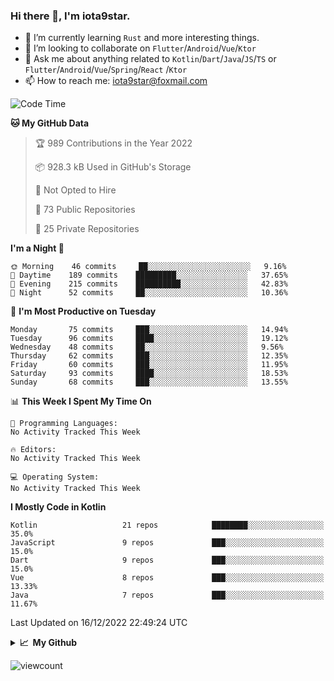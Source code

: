 ### Hi there 👋, I'm iota9star.

- 🌱 I’m currently learning `Rust` and more interesting things.
- 👯 I’m looking to collaborate on `Flutter`/`Android`/`Vue`/`Ktor`
- 💬 Ask me about anything related to `Kotlin`/`Dart`/`Java`/`JS`/`TS` or `Flutter`/`Android`/`Vue`/`Spring`/`React`
  /`Ktor`
- 📫 How to reach me: [iota9star@foxmail.com](iota9star@foxmail.com)



<!--START_SECTION:waka-->
![Code Time](http://img.shields.io/badge/Code%20Time-3%2C090%20hrs%2054%20mins-blue)

**🐱 My GitHub Data** 

> 🏆 989 Contributions in the Year 2022
 > 
> 📦 928.3 kB Used in GitHub's Storage 
 > 
> 🚫 Not Opted to Hire
 > 
> 📜 73 Public Repositories 
 > 
> 🔑 25 Private Repositories  
 > 
**I'm a Night 🦉** 

```text
🌞 Morning    46 commits     ██░░░░░░░░░░░░░░░░░░░░░░░   9.16% 
🌆 Daytime    189 commits    █████████░░░░░░░░░░░░░░░░   37.65% 
🌃 Evening    215 commits    ██████████░░░░░░░░░░░░░░░   42.83% 
🌙 Night      52 commits     ██░░░░░░░░░░░░░░░░░░░░░░░   10.36%

```
📅 **I'm Most Productive on Tuesday** 

```text
Monday       75 commits     ███░░░░░░░░░░░░░░░░░░░░░░   14.94% 
Tuesday      96 commits     ████░░░░░░░░░░░░░░░░░░░░░   19.12% 
Wednesday    48 commits     ██░░░░░░░░░░░░░░░░░░░░░░░   9.56% 
Thursday     62 commits     ███░░░░░░░░░░░░░░░░░░░░░░   12.35% 
Friday       60 commits     ███░░░░░░░░░░░░░░░░░░░░░░   11.95% 
Saturday     93 commits     ████░░░░░░░░░░░░░░░░░░░░░   18.53% 
Sunday       68 commits     ███░░░░░░░░░░░░░░░░░░░░░░   13.55%

```


📊 **This Week I Spent My Time On** 

```text
💬 Programming Languages: 
No Activity Tracked This Week

🔥 Editors: 
No Activity Tracked This Week

💻 Operating System: 
No Activity Tracked This Week

```

**I Mostly Code in Kotlin** 

```text
Kotlin                   21 repos            ████████░░░░░░░░░░░░░░░░░   35.0% 
JavaScript               9 repos             ███░░░░░░░░░░░░░░░░░░░░░░   15.0% 
Dart                     9 repos             ███░░░░░░░░░░░░░░░░░░░░░░   15.0% 
Vue                      8 repos             ███░░░░░░░░░░░░░░░░░░░░░░   13.33% 
Java                     7 repos             ███░░░░░░░░░░░░░░░░░░░░░░   11.67%

```



 Last Updated on 16/12/2022 22:49:24 UTC
<!--END_SECTION:waka-->

<details>
  <summary><b>📈&nbsp;&nbsp;My Github</b></summary>
  <br>
  <img src='https://github-profile-trophy.vercel.app/?username=iota9star'>
  <img src='https://bad-apple-github-readme.vercel.app/api?show_bg=1&username=iota9star&hide_title=true'>
  <img src='http://cr-skills-chart-widget.azurewebsites.net/api/api?username=iota9star'>
</details>


![viewcount](https://count.getloli.com/get/@iota9star?theme=rule34)
